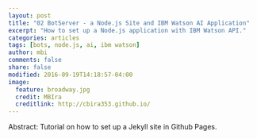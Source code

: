 ```yaml
---
layout: post
title: "02 BotServer - a Node.js Site and IBM Watson AI Application"
excerpt: "How to set up a Node.js application with IBM Watson API."
categories: articles
tags: [bots, node.js, ai, ibm watson]
author: mbi
comments: false
share: false
modified: 2016-09-19T14:18:57-04:00
image:
  feature: broadway.jpg
  credit: MBIra
  creditlink: http://cbira353.github.io/
---
```


Abstract:
Tutorial on how to set up a Jekyll site in Github Pages. 
